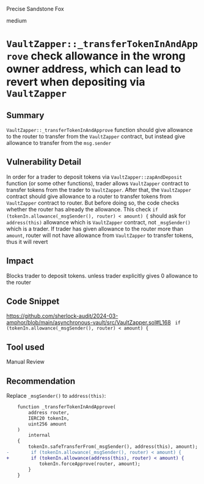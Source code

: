 Precise Sandstone Fox

medium

# `VaultZapper::_transferTokenInAndApprove` check allowance in the wrong owner address, which can lead to revert when depositing via `VaultZapper`

## Summary
`VaultZapper::_transferTokenInAndApprove` function should give allowance to the router to transfer from the `VaultZapper` contract, but instead give allowance to transfer from the `msg.sender`

## Vulnerability Detail
In order for a trader to deposit tokens via `VaultZapper::zapAndDeposit` function (or some other functions), trader allows `VaultZapper` contract to transfer tokens from the trader to `VaultZapper`. After that, the  `VaultZapper` contract should give allowance to a router to transfer tokens from `VaultZapper` contract to router. But before doing so, the code checks whether the router has already the allowance. This check `if (tokenIn.allowance(_msgSender(), router) < amount) {` should ask for `address(this)` allowance which is `VaultZapper` contract, not `_msgSender()` which is a trader. If trader has given allowance to the router more than `amount`, router will not have allowance from `VaultZapper` to transfer tokens, thus it will revert 

## Impact
Blocks trader to deposit tokens. unless trader explicitly gives 0 allowance to the router

## Code Snippet
https://github.com/sherlock-audit/2024-03-amphor/blob/main/asynchronous-vault/src/VaultZapper.sol#L168
` if (tokenIn.allowance(_msgSender(), router) < amount) {`

## Tool used

Manual Review

## Recommendation
Replace `_msgSender()` to `address(this)`:

```diff
    function _transferTokenInAndApprove(
        address router,
        IERC20 tokenIn,
        uint256 amount
    )
        internal
    {
        tokenIn.safeTransferFrom(_msgSender(), address(this), amount);
-        if (tokenIn.allowance(_msgSender(), router) < amount) {
+        if (tokenIn.allowance(address(this), router) < amount) {
            tokenIn.forceApprove(router, amount);
        }
    }
```
